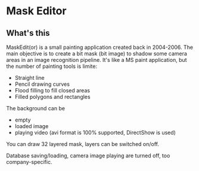 
# Mask Editor

## What's this

MaskEdit(or) is a small painting application created back in 2004-2006.
The main objective is to create a bit mask (bit image) to shadow some camera areas in an image recognition pipeline.
It's like a MS paint application, but the number of painting tools is limite:

- Straight line
- Pencil drawing curves
- Flood filling to fill closed areas
- Filled polygons and rectangles

The background can be
- empty
- loaded image
- playing video (avi format is 100% supported, DirectShow is used)

You can draw 32 layered mask, layers can be switched on/off.

Database saving/loading, camera image playing are turned off, too company-specific.
